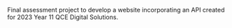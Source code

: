 Final assessment project to develop a website incorporating an API created for 2023 Year 11 QCE Digital Solutions.

